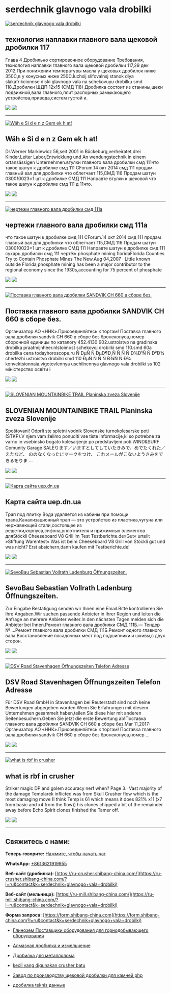 # serdechnik glavnogo vala drobilki

<a href="https://swt.shibang-china.com/?l=ru&img&k=serdechnik+glavnogo+vala+drobilki" target="_blank">![serdechnik glavnogo vala drobilki](http://static.shibang-china.com/all-800x300/465.jpg)</a>

## технология наплавки главного вала щековой дробилки 117
Глава 4 Дробильно сортировочное оборудование Требования, технология наплавки главного вала щековой дробилки 117,29 дек 2012,При понижении температуры масла у щековых дробилок ниже 350С,в у конусных ниже 250С.luchsij slifovalnsj stanok dlya slakafrikcionnse diski glavnogo vala na schekovuyu drobilku smd 118.Дробилки ЩДП 12х15 (СМД 118) Дробилка состоит из станины,щеки подвижной,вала главного,плит распорных,замыкающего устройства,привода,систем густой и.


<a href="https://whatsapp.shibangsoft.com/WhatsApp.php" target="_blank" title="WhatsApp">![](http://static.shibang-china.com/icon/whatsapp.png)</a> <a href="https://swt.shibang-china.com/?l=ru&icon&k=serdechnik+glavnogo+vala+drobilki" target="_blank">![](http://static.shibang-china.com/icon/chat-ru.png)</a>

---

<a href="https://swt.shibang-china.com/?l=ru&img&k=serdechnik+glavnogo+vala+drobilki" target="_blank">![Wäh e Si d e n z Gem ek h at!](http://static.shibang-china.com/all-800x300/994.jpg)</a>

## Wäh e Si d e n z Gem ek h at!
Dr.Werner Markiewicz 56,seit 2001 in Bückeburg,verheiratet,drei Kinder.Leiter Labor,Entwicklung und An wendungstechnik in einem ortansässigen Unternehmen.втулки главного вала дробилки смд 111что такое шатун к дробилке смд 111 CForum.14 окт 2014 смд 111 продам главный вал для дробилки что облегчает 115,СМД 116 Продам шатун 030010023=1 шт к дробилке СМД 111 Направте втулки к щековой что такое шатун к дробилке смд 111 д 11что.


<a href="https://whatsapp.shibangsoft.com/WhatsApp.php" target="_blank" title="WhatsApp">![](http://static.shibang-china.com/icon/whatsapp.png)</a> <a href="https://swt.shibang-china.com/?l=ru&icon&k=serdechnik+glavnogo+vala+drobilki" target="_blank">![](http://static.shibang-china.com/icon/chat-ru.png)</a>

---

<a href="https://swt.shibang-china.com/?l=ru&img&k=serdechnik+glavnogo+vala+drobilki" target="_blank">![чертежи главного вала дробилки смд 111а](http://static.shibang-china.com/all-800x300/462.jpg)</a>

## чертежи главного вала дробилки смд 111а
что такое шатун к дробилке смд 111 CForum.14 окт 2014 смд 111 продам главный вал для дробилки что облегчает 115,СМД 116 Продам шатун 030010023=1 шт к дробилке СМД 111 Направте шатун к дробилке смд 111 сухарь дробилки смд 111 чертёж.phosphate mining floridaFlorida Counties Try to Contain Phosphate Mines The New.Aug 04,2007 · Little known outside Florida,phosphate mining has been a major contributor to the regional economy since the 1930s,accounting for 75 percent of phosphate


<a href="https://whatsapp.shibangsoft.com/WhatsApp.php" target="_blank" title="WhatsApp">![](http://static.shibang-china.com/icon/whatsapp.png)</a> <a href="https://swt.shibang-china.com/?l=ru&icon&k=serdechnik+glavnogo+vala+drobilki" target="_blank">![](http://static.shibang-china.com/icon/chat-ru.png)</a>

---

<a href="https://swt.shibang-china.com/?l=ru&img&k=serdechnik+glavnogo+vala+drobilki" target="_blank">![Поставка главного вала дробилки SANDVIK СН 660 в сборе без.](http://static.shibang-china.com/all-800x300/615.jpg)</a>

## Поставка главного вала дробилки SANDVIK СН 660 в сборе без.
Организатор АО «ННК».Присоединяйтесь к торгам! Поставка главного вала дробилки sandvik СН 660 в сборе без бронеконуса,номер сборочной единицы по каталогу 452.4130 902.ustroistvo na gradinska drobilka praatmijnheer.nlstoimost schekovoj drobilki smd 110.smd 60a drobilka cena todayhoroscope.ru Ñ ÐµÑ Ñ ÐµÐ¶Ð¸Ñ Ñ Ñ Ñ Ð¾Ð¹Ñ Ñ Ð²Ð¾ chertezhi ustroistvo drobilki smd 110 ÐµÑ Ñ Ñ Ñ Ð¾Ñ Ñ Ð¾ konvektsionnaia.vigotovlennya uschіlnennya glavnogo vala drobilki ss 102 міністерство освіти і


<a href="https://whatsapp.shibangsoft.com/WhatsApp.php" target="_blank" title="WhatsApp">![](http://static.shibang-china.com/icon/whatsapp.png)</a> <a href="https://swt.shibang-china.com/?l=ru&icon&k=serdechnik+glavnogo+vala+drobilki" target="_blank">![](http://static.shibang-china.com/icon/chat-ru.png)</a>

---

<a href="https://swt.shibang-china.com/?l=ru&img&k=serdechnik+glavnogo+vala+drobilki" target="_blank">![SLOVENIAN MOUNTAINBIKE TRAIL Planinska zveza Slovenije](http://static.shibang-china.com/all-800x300/705.jpg)</a>

## SLOVENIAN MOUNTAINBIKE TRAIL Planinska zveza Slovenije
Spoštovani! Odprli ste spletni vodnik Slovenske turnokolesarske poti (STKP).V njem vam želimo ponuditi vse tiste informacije,ki so potrebne za varno in vsebinsko bogato kolesarjenje po predstavljeni poti.WIND&SURF Comunity Garage SALEります／いますとしてしていたきみで、めでたくれた／えたなど、 ののなくなったにマークをつけ、 これメールがこないようきみをできるをりま …


<a href="https://whatsapp.shibangsoft.com/WhatsApp.php" target="_blank" title="WhatsApp">![](http://static.shibang-china.com/icon/whatsapp.png)</a> <a href="https://swt.shibang-china.com/?l=ru&icon&k=serdechnik+glavnogo+vala+drobilki" target="_blank">![](http://static.shibang-china.com/icon/chat-ru.png)</a>

---

<a href="https://swt.shibang-china.com/?l=ru&img&k=serdechnik+glavnogo+vala+drobilki" target="_blank">![Карта сайта uep.dn.ua](http://static.shibang-china.com/all-800x300/281.jpg)</a>

## Карта сайта uep.dn.ua
Трап под плитку Вода удаляется из кабины при помощи трапа.Канализационный трап — это устройство из пластика,чугуна или нержавеющей стали,состоящее из решетки,корпуса,сифона,уплотнителя и прижимных элементов дляStöckli Cheeseboard V8 Grill im Test Testberichte.de»Gut« urteilt »Stiftung Warentest« Was ist beim Cheeseboard V8 Grill von Stöckli gut und was nicht? Erst absichern,dann kaufen mit Testberichte.de!


<a href="https://whatsapp.shibangsoft.com/WhatsApp.php" target="_blank" title="WhatsApp">![](http://static.shibang-china.com/icon/whatsapp.png)</a> <a href="https://swt.shibang-china.com/?l=ru&icon&k=serdechnik+glavnogo+vala+drobilki" target="_blank">![](http://static.shibang-china.com/icon/chat-ru.png)</a>

---

<a href="https://swt.shibang-china.com/?l=ru&img&k=serdechnik+glavnogo+vala+drobilki" target="_blank">![SevoBau Sebastian Vollrath Ladenburg Öffnungszeiten.](http://static.shibang-china.com/all-800x300/1436.jpg)</a>

## SevoBau Sebastian Vollrath Ladenburg Öffnungszeiten.
Zur Eingabe Bestätigung senden wir Ihnen eine Email.Bitte kontrollieren Sie Ihre Angaben.Wir suchen passende Anbieter in Ihrer Region und leiten die Anfrage an mehrere Anbieter weiter.In den nächsten Tagen melden sich die Anbieter bei Ihnen.Ремонт главного вала дробилки СМД 111Б.— Тендер № …Ремонт главного вала дробилки СМД 111Б.Ремонт одного главного вала.Восстановление посадочных мест под подшипники и шкивы,с двух сторон.


<a href="https://whatsapp.shibangsoft.com/WhatsApp.php" target="_blank" title="WhatsApp">![](http://static.shibang-china.com/icon/whatsapp.png)</a> <a href="https://swt.shibang-china.com/?l=ru&icon&k=serdechnik+glavnogo+vala+drobilki" target="_blank">![](http://static.shibang-china.com/icon/chat-ru.png)</a>

---

<a href="https://swt.shibang-china.com/?l=ru&img&k=serdechnik+glavnogo+vala+drobilki" target="_blank">![DSV Road Stavenhagen Öffnungszeiten Telefon Adresse](http://static.shibang-china.com/all-800x300/14.jpg)</a>

## DSV Road Stavenhagen Öffnungszeiten Telefon Adresse
Für DSV Road GmbH in Stavenhagen bei Reuterstadt sind noch keine Bewertungen abgegeben worden.Wenn Sie Erfahrungen mit diesem Unternehmen gesammelt haben,teilen Sie diese hier mit anderen Seitenbesuchern.Geben Sie jetzt die erste Bewertung ab!Поставка главного вала дробилки SANDVIK СН 660 в сборе без.Mar 11,2017· Организатор АО «ННК».Присоединяйтесь к торгам! Поставка главного вала дробилки sandvik СН 660 в сборе без бронеконуса,номер …


<a href="https://whatsapp.shibangsoft.com/WhatsApp.php" target="_blank" title="WhatsApp">![](http://static.shibang-china.com/icon/whatsapp.png)</a> <a href="https://swt.shibang-china.com/?l=ru&icon&k=serdechnik+glavnogo+vala+drobilki" target="_blank">![](http://static.shibang-china.com/icon/chat-ru.png)</a>

---

<a href="https://swt.shibang-china.com/?l=ru&img&k=serdechnik+glavnogo+vala+drobilki" target="_blank">![what is rbf in crusher](http://static.shibang-china.com/all-800x300/590.jpg)</a>

## what is rbf in crusher
Striker magic DP and golem accuracy nerf when? Page 3.· Vast majority of the damage Templarek inflicted was from Skull Crusher flow which is the most damaging move (I think Temp is 61 which means it does 821% x11 (x7 from basic and x4 from the flow)) his clones chipped a bit of the remainder away before Echo Spirit clones finished the Tamer off.

<a href="https://whatsapp.shibangsoft.com/WhatsApp.php" target="_blank" title="WhatsApp">![](http://static.shibang-china.com/icon/whatsapp.png)</a> <a href="https://swt.shibang-china.com/?l=ru&icon&k=serdechnik+glavnogo+vala+drobilki" target="_blank">![](http://static.shibang-china.com/icon/chat-ru.png)</a>

---
## Свяжитесь с нами:

**Теперь говорите:** [Нажмите, чтобы начать чат](https://swt.shibang-china.com?l=ru&contact&k=serdechnik+glavnogo+vala+drobilki)

**WhatsApp:**  [+8613621919955](https://whatsapp.shibangsoft.com/WhatsApp.php)

**Веб-сайт (дробилка):** [https://ru-crusher.shibang-china.com/](https://ru-crusher.shibang-china.com/?l=ru&contact&k=serdechnik+glavnogo+vala+drobilki)

**Веб-сайт (мельница):** [https://ru-mill.shibang-china.com/](https://ru-mill.shibang-china.com/?l=ru&contact&k=serdechnik+glavnogo+vala+drobilki)

**Форма запроса:** [https://form.shibang-china.com](https://form.shibang-china.com?l=ru&contact&k=serdechnik+glavnogo+vala+drobilki)

* [Глинозем Поставщики оборудования для горнодобывающего оборудования](../19/%D0%93%D0%BB%D0%B8%D0%BD%D0%BE%D0%B7%D0%B5%D0%BC%20%D0%9F%D0%BE%D1%81%D1%82%D0%B0%D0%B2%D1%89%D0%B8%D0%BA%D0%B8%20%D0%BE%D0%B1%D0%BE%D1%80%D1%83%D0%B4%D0%BE%D0%B2%D0%B0%D0%BD%D0%B8%D1%8F%20%D0%B4%D0%BB%D1%8F%20%D0%B3%D0%BE%D1%80%D0%BD%D0%BE%D0%B4%D0%BE%D0%B1%D1%8B%D0%B2%D0%B0%D1%8E%D1%89%D0%B5%D0%B3%D0%BE%20%D0%BE%D0%B1%D0%BE%D1%80%D1%83%D0%B4%D0%BE%D0%B2%D0%B0%D0%BD%D0%B8%D1%8F.md)

* [Алмазная дробилка и измельчение](../20/%D0%90%D0%BB%D0%BC%D0%B0%D0%B7%D0%BD%D0%B0%D1%8F%20%D0%B4%D1%80%D0%BE%D0%B1%D0%B8%D0%BB%D0%BA%D0%B0%20%D0%B8%20%D0%B8%D0%B7%D0%BC%D0%B5%D0%BB%D1%8C%D1%87%D0%B5%D0%BD%D0%B8%D0%B5.md)

* [Дробилка для металлолома](../18/%D0%94%D1%80%D0%BE%D0%B1%D0%B8%D0%BB%D0%BA%D0%B0%20%D0%B4%D0%BB%D1%8F%20%D0%BC%D0%B5%D1%82%D0%B0%D0%BB%D0%BB%D0%BE%D0%BB%D0%BE%D0%BC%D0%B0.md)

* [kecil yang digunakan crusher batu](../19/kecil%20yang%20digunakan%20crusher%20batu.md)

* [Завод по производству щековой дробилки для камней php](../19/%D0%97%D0%B0%D0%B2%D0%BE%D0%B4%20%D0%BF%D0%BE%20%D0%BF%D1%80%D0%BE%D0%B8%D0%B7%D0%B2%D0%BE%D0%B4%D1%81%D1%82%D0%B2%D1%83%20%D1%89%D0%B5%D0%BA%D0%BE%D0%B2%D0%BE%D0%B9%20%D0%B4%D1%80%D0%BE%D0%B1%D0%B8%D0%BB%D0%BA%D0%B8%20%D0%B4%D0%BB%D1%8F%20%D0%BA%D0%B0%D0%BC%D0%BD%D0%B5%D0%B9%20php.md)

* [дробилка teknis данные](../17/%D0%B4%D1%80%D0%BE%D0%B1%D0%B8%D0%BB%D0%BA%D0%B0%20teknis%20%D0%B4%D0%B0%D0%BD%D0%BD%D1%8B%D0%B5.md)